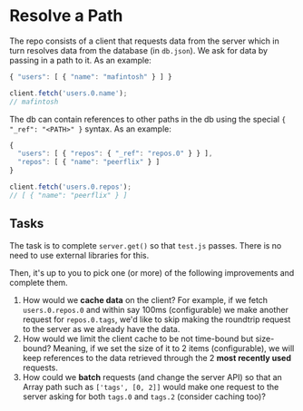 # Resolve a Path

The repo consists of a client that requests data from the server which in turn resolves data from the database (in `db.json`). We ask for data by passing in a path to it. As an example:

```js
{ "users": [ { "name": "mafintosh" } ] }

client.fetch('users.0.name');
// mafintosh
```

The db can contain references to other paths in the db using the special `{ "_ref": "<PATH>" }` syntax. As an example:

```js
{
  "users": [ { "repos": { "_ref": "repos.0" } } ],
  "repos": [ { "name": "peerflix" } ]
}

client.fetch('users.0.repos');
// [ { "name": "peerflix" } ]
```

## Tasks

The task is to complete `server.get()` so that `test.js` passes. There is no need to use external libraries for this.

Then, it's up to you to pick one (or more) of the following improvements and complete them.

1. How would we **cache data** on the client? For example, if we fetch `users.0.repos.0` and within say 100ms (configurable) we make another request for `repos.0.tags`, we'd like to skip making the roundtrip request to the server as we already have the data.
2. How would we limit the client cache to be not time-bound but size-bound? Meaning, if we set the size of it to 2 items (configurable), we will keep references to the data retrieved through the 2 **most recently used** requests.
3. How could we **batch** requests (and change the server API) so that an Array path such as `['tags', [0, 2]]` would make one request to the server asking for both `tags.0` and `tags.2` (consider caching too)?
